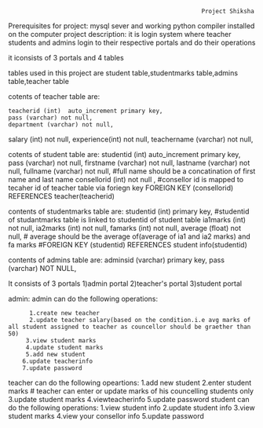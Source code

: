 
                                                           Project Shiksha
                                                           
                                                           
                             
 Prerequisites for project: mysql sever and working python compiler installed on the computer
project description:
 it is login system where teacher students and admins login to their respective portals and do their operations
    
  it iconsists of 3 portals and 4 tables

  tables used in this project are student table,studentmarks table,admins table,teacher table

  cotents of teacher table are:

    teacherid (int)  auto_increment primary key,
    pass (varchar) not null,
    department (varchar) not null,
   salary (int) not null,
   experience(int) not null,
   teachername (varchar) not null,

cotents of student table are:
   studentid (int)  auto_increment primary key,
    pass (varchar) not null,
   firstname (varchar) not null,
   lastname (varchar) not null,
   fullname (varchar) not null,  #full name should be a concatination of first name and last name
   consellorid (int) not null ,     #consellor id is mapped to tecaher id of teacher table via foriegn key
                                             FOREIGN KEY (consellorid) REFERENCES teacher(teacherid)

contents of studentmarks table are:
   studentid (int) primary key, #studentid of studantmarks table is linked to studentid of student table
   ia1marks (int) not null,
    ia2marks (int) not null,
    famarks (int) not null,
    average (float) not null,  # average should be the average of(average of ia1 and ia2 marks) and fa marks
                                         #FOREIGN KEY (studentid) REFERENCES student info(studentid)

contents of admins table are:
  adminsid (varchar) primary key,
  pass (varchar) NOT NULL,
  

It consists of 3 portals 
  1)admin portal
  2)teacher's portal
  3)student portal

admin:
  admin can do the following operations:

          1.create new teacher
          2.update teacher salary(based on the condition.i.e avg marks of all student assigned to teacher as councellor should be graether than 50) 
         3.view student marks
         4.update student marks
         5.add new student
        6.update teacherinfo
        7.update password

teacher can do the following opeartions:
           1.add new student
          2.enter student marks # teacher can enter or update marks of his councelling students only
         3.update student marks
         4.viewteacherinfo
         5.update password 
student can do the following operations:
         1.view student info
        2.update student info
       3.view student marks
       4.view your consellor info
       5.update password
        
